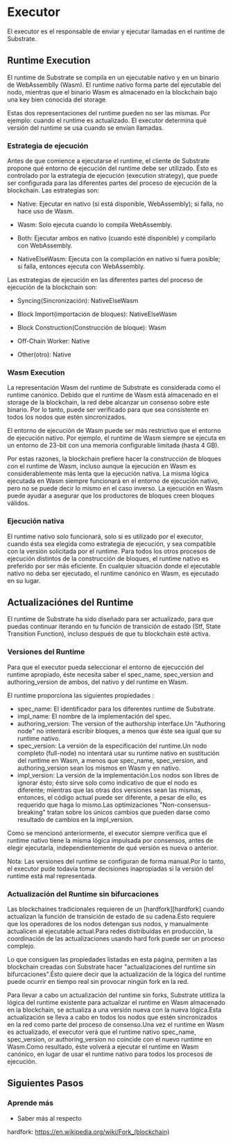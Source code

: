 # Executor

El executor es el responsable de enviar y ejecutar llamadas en el runtime de Substrate.

## Runtime Execution

El runtime de Substrate se compila en un ejecutable nativo y en un binario de WebAssemblly (Wasm).
El runtime nativo forma parte del ejecutable del nodo, mientras que el binario Wasm es almacenado en la blockchain bajo una key bien conocida del storage.

Estas dos representaciones del runtime pueden no ser las mismas. Por ejemplo: cuando el runtime es actualizado. El executor determina qué versión del runtime se usa cuando se envían llamadas.

### Estrategia de ejecución

Antes de que comience a ejecutarse el runtime, el cliente de Substrate propone qué entorno de ejecución del runtime debe ser utilizado. Ésto es controlado por la estrategia de ejecución (execution strategy), que puede ser configurada para las diferentes partes del proceso de ejecución de la blockchain. Las estrategias son:

- Native: Ejecutar en nativo (si está disponible, WebAssembly); si falla, no hace uso de Wasm.

- Wasm: Solo ejecuta cuando lo compila WebAssembly.

- Both: Ejecutar ambos en nativo (cuando esté disponible) y compilarlo con WebAssembly.

- NativeElseWasm: Ejecuta con la compilación en nativo si fuera posible; si falla, entonces ejecuta con WebAssembly.

Las estrategias de ejecución en las diferentes partes del proceso de ejecución de la blockchain son:

- Syncing(Sincronización): NativeElseWasm

- Block Import(importación de bloques): NativeElseWasm

- Block Construction(Construcción de bloque): Wasm

- Off-Chain Worker: Native

- Other(otro): Native

### Wasm Execution

La representación Wasm del runtime de Substrate es considerada como el runtime canónico. Debido que el runtime de Wasm está almacenado en el storage de la blockchain, la red debe alcanzar un consenso sobre este binario. Por lo tanto, puede ser verificado para que sea consistente en todos los nodos que estén sincronizados.

El entorno de ejecución de Wasm puede ser más restrictivo que el entorno de ejecución nativo. Por ejemplo, el runtime de Wasm siempre se ejecuta en un entorno de 23-bit con una memoria configurable limitada (hasta 4 GB).

Por estas razones, la blockchain prefiere hacer la construcción de bloques con el runtime de Wasm, incluso aunque la ejecución en Wasm es considerablemente más lenta que la ejecución nativa. La misma lógica ejecutada en Wasm siempre funcionará en el entorno de ejecución nativo, pero no se puede decir lo mismo en el caso inverso. La ejecución en Wasm puede ayudar a asegurar que los productores de bloques creen bloques válidos.

### Ejecución nativa

El runtime nativo solo funcionará, solo si es utilizado por el executor, cuando ésta sea elegida como estrategia de ejecución, y sea compatible con la versión solicitada por el runtime. Para todos los otros procesos de ejecución distintos de la construcción de bloques, el runtime nativo es preferido por ser más eficiente. En cualquier situación donde el ejecutable nativo no deba ser ejecutado, el runtime canónico en Wasm, es ejecutado en su lugar.

## Actualizaciónes del Runtime

El runtime de Substrate ha sido diseñado para ser actualizado, para que puedas continuar iterando en tu función de transición de estado (Stf, State Transition Function), incluso después de que tu blockchain esté activa.

### Versiones del Runtime
Para que el executor pueda seleccionar el entorno de ejecucción del runtime apropiado, éste necesita saber el spec_name, spec_version and authoring_version de ambos, del nativo y del runtime en Wasm.

El runtime proporciona las siguientes propiedades :

- spec_name: El identificador para los diferentes runtime de Substrate.
- impl_name: El nombre de la implementación del spec.
- authoring_version: The version of the authorship interface.Un "Authoring node" no intentará escribir bloques, a menos que éste sea igual que su runtime nativo.
- spec_version: La versión de la especificación del runtime.Un nodo completo (full-node) no intentará usar su runtime nativo en sustitución del runtime en Wasm, a menos que spec_name,
spec_version, and authoring_version sean los mismos en Wasm y en nativo.
- impl_version: La versión de la implementación.Los nodos son libres de ignorar ésto; ésto sirve solo como indicativo de que el nodo es diferente; mientras que las otras dos versiones sean las mismas, entonces, el código actual puede ser diferente, a pesar de ello, es requerido que haga lo mismo.Las optimizaciones "Non-consensus-breaking" tratan sobre los únicos cambios que pueden darse como resultado de cambios en la impl_version.

Como se mencionó anteriormente, el executor siempre verifica que el runtime nativo tiene la misma lógica impulsada por consensos, antes de elegir ejecutarla, independientemente de qué versión es nueva o anterior.

Nota: Las versiones del runtime se configuran de forma manual.Por lo tanto, el executor pude todavía tomar decisiones inapropiadas si la versión del runtime está mal representada.

### Actualización del Runtime sin bifurcaciones

Las blockchaines tradicionales requieren de un [hardfork][hardfork] cuando actualizan la función de transición de estado de su cadena.Ésto requiere que los operadores de los nodos detengan sus nodos, y manualmente actualicen al ejecutable actual.Para redes distribuidas en producción, la coordinación de las actualizaciones usando hard fork puede ser un proceso complejo.

Lo que consiguen las propiedades listadas en esta página, permiten a las blockchain creadas con Substrate hacer "actualizaciones del runtime sin bifurcaciones".Ésto quiere decir que la actualización de la lógica del runtime puede ocurrir en tiempo real sin provocar ningún fork en la red.

Para llevar a cabo un actualización del runtime sin forks, Substrate utitliza la lógica del runtime existente para actualizar el runtime en Wasm almacenado en la blockchain, se actualiza a una versión nueva con la nueva lógica.Esta actualización se lleva a cabo en todos los nodos que estén sincronizados en la red como parte del proceso de consenso.Una vez el runtime en Wasm es actualizado, el executor verá que el runtime nativo spec_name, spec_version,
or authoring_version no coincide con el nuevo runtime en Wasm.Como resultado, éste volverá a ejecutar el runtime en Wasm canónico, en lugar de usar el runtime nativo para todos los procesos de ejecución.

## Siguientes Pasos

### Aprende más

- Saber más al respecto

 hardfork: https://en.wikipedia.org/wiki/Fork_(blockchain)